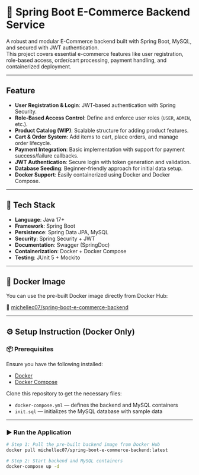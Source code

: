 # 🛒 Spring Boot E-Commerce Backend Service

A robust and modular E-Commerce backend built with Spring Boot, MySQL, and secured with JWT authentication.  
This project covers essential e-commerce features like user registration, role-based access, order/cart processing, payment handling, and containerized deployment.

---

## Feature

- **User Registration & Login**: JWT-based authentication with Spring Security.
- **Role-Based Access Control**: Define and enforce user roles (`USER`, `ADMIN`, etc.).
- **Product Catalog (WIP)**: Scalable structure for adding product features.
- **Cart & Order System**: Add items to cart, place orders, and manage order lifecycle.
- **Payment Integration**: Basic implementation with support for payment success/failure callbacks.
- **JWT Authentication**: Secure login with token generation and validation.
- **Database Seeding**: Beginner-friendly approach for initial data setup.
- **Docker Support**: Easily containerized using Docker and Docker Compose.

---

## 🧰 Tech Stack

- **Language**: Java 17+
- **Framework**: Spring Boot
- **Persistence**: Spring Data JPA, MySQL
- **Security**: Spring Security + JWT
- **Documentation**: Swagger (SpringDoc)
- **Containerization**: Docker + Docker Compose
- **Testing**: JUnit 5 + Mockito

---

## 🐳 Docker Image

You can use the pre-built Docker image directly from Docker Hub:

🔗 [michellec07/spring-boot-e-commerce-backend](https://hub.docker.com/r/michellec07/spring-boot-e-commerce-backend)

---

## ⚙️ Setup Instruction (Docker Only)

### 📦 Prerequisites

Ensure you have the following installed:

- [Docker](https://docs.docker.com/get-docker/)
- [Docker Compose](https://docs.docker.com/compose/install/)

Clone this repository to get the necessary files:

- `docker-compose.yml` — defines the backend and MySQL containers  
- `init.sql` — initializes the MySQL database with sample data

---

### ▶️ Run the Application

```bash
# Step 1: Pull the pre-built backend image from Docker Hub
docker pull michellec07/spring-boot-e-commerce-backend:latest

# Step 2: Start backend and MySQL containers
docker-compose up -d

